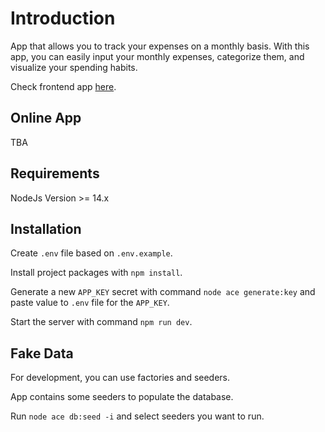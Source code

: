 # Introduction

App that allows you to track your expenses on a monthly basis. With this app, you can easily input your monthly expenses, categorize them, and visualize your spending habits.

Check frontend app [here](https://github.com/gentritabazi/monthly-expenses-app-frontend).

## Online App

TBA

## Requirements

NodeJs Version >= 14.x

## Installation

Create `.env` file based on `.env.example`.

Install project packages with `npm install`.

Generate a new `APP_KEY` secret with command `node ace generate:key` and paste value to `.env` file for the `APP_KEY`.

Start the server with command `npm run dev`.

## Fake Data

For development, you can use factories and seeders.

App contains some seeders to populate the database.

Run `node ace db:seed -i` and select seeders you want to run.
